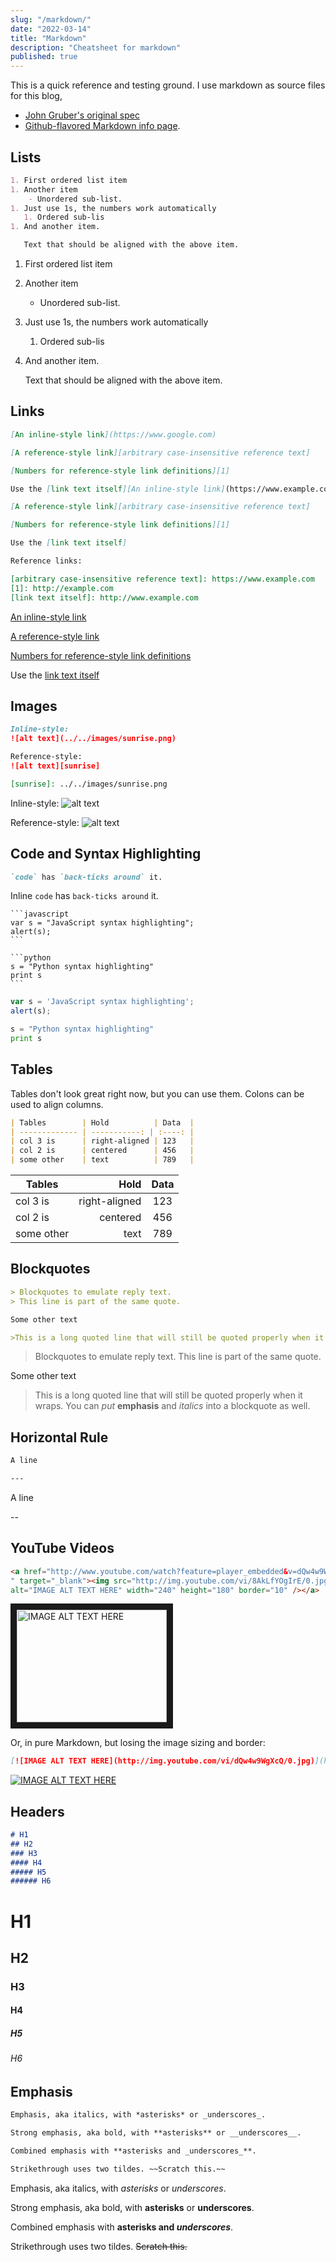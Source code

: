 ```yaml
---
slug: "/markdown/"
date: "2022-03-14"
title: "Markdown"
description: "Cheatsheet for markdown"
published: true
---
```


This is a quick reference and testing ground. I use markdown as source files for this blog,

- [John Gruber's original spec](http://daringfireball.net/projects/markdown/) 
- [Github-flavored Markdown info page](http://github.github.com/github-flavored-markdown/).

## Lists

```markdown
1. First ordered list item
1. Another item
    - Unordered sub-list.
1. Just use 1s, the numbers work automatically
   1. Ordered sub-lis
1. And another item.

   Text that should be aligned with the above item.
```

1. First ordered list item
1. Another item
    - Unordered sub-list.
1. Just use 1s, the numbers work automatically
   1. Ordered sub-lis
1. And another item.

   Text that should be aligned with the above item.

## Links

```markdown
[An inline-style link](https://www.google.com)

[A reference-style link][arbitrary case-insensitive reference text]

[Numbers for reference-style link definitions][1]

Use the [link text itself][An inline-style link](https://www.example.com)

[A reference-style link][arbitrary case-insensitive reference text]

[Numbers for reference-style link definitions][1]

Use the [link text itself]

Reference links:

[arbitrary case-insensitive reference text]: https://www.example.com
[1]: http://example.com
[link text itself]: http://www.example.com
```

[An inline-style link](https://www.example.com)

[A reference-style link][arbitrary case-insensitive reference text]

[Numbers for reference-style link definitions][1]

Use the [link text itself]

[arbitrary case-insensitive reference text]: https://www.example.com
[1]: http://example.com
[link text itself]: http://www.example.com

## Images

```markdown
Inline-style:
![alt text](../../images/sunrise.png)

Reference-style:
![alt text][sunrise]

[sunrise]: ../../images/sunrise.png
```

Inline-style:
![alt text](../../images/sunrise.png)

Reference-style:
![alt text][sunrise]

[sunrise]: ../../images/sunrise.png

## Code and Syntax Highlighting

```markdown
`code` has `back-ticks around` it.
```

Inline `code` has `back-ticks around` it.

<pre lang="markdown"><code>```javascript
var s = "JavaScript syntax highlighting";
alert(s);
```

```python
s = "Python syntax highlighting"
print s
```
</code></pre>

```javascript
var s = 'JavaScript syntax highlighting';
alert(s);
```

```python
s = "Python syntax highlighting"
print s
```

## Tables

Tables don't look great right now, but you can use them.
Colons can be used to align columns.

```markdown
| Tables        | Hold          | Data  |
| ------------- | -----------: | :----: |
| col 3 is      | right-aligned | 123   |
| col 2 is      | centered      | 456   |
| some other    | text          | 789   |

```

| Tables        | Hold          | Data  |
| ------------- | -----------:  | :----:|
| col 3 is      | right-aligned | 123   |
| col 2 is      | centered      | 456   |
| some other    | text          | 789   |


## Blockquotes

```markdown
> Blockquotes to emulate reply text.
> This line is part of the same quote.

Some other text 

>This is a long quoted line that will still be quoted properly when it wraps. You can *put* **emphasis** and *italics* into a blockquote as well.
```

> Blockquotes to emulate reply text.
> This line is part of the same quote.

Some other text 

>This is a long quoted line that will still be quoted properly when it wraps. You can *put* **emphasis** and *italics* into a blockquote as well.

## Horizontal Rule

```markdown
A line

---
```

A line

--

## YouTube Videos

```markdown
<a href="http://www.youtube.com/watch?feature=player_embedded&v=dQw4w9WgXcQ
" target="_blank"><img src="http://img.youtube.com/vi/8AkLfYOgIrE/0.jpg"
alt="IMAGE ALT TEXT HERE" width="240" height="180" border="10" /></a>
```

<a href="http://www.youtube.com/watch?feature=player_embedded&v=dQw4w9WgXcQ
" target="_blank"><img src="http://img.youtube.com/vi/dQw4w9WgXcQ/0.jpg"
alt="IMAGE ALT TEXT HERE" width="240" height="180" border="10" /></a>

Or, in pure Markdown, but losing the image sizing and border:

```markdown
[![IMAGE ALT TEXT HERE](http://img.youtube.com/vi/dQw4w9WgXcQ/0.jpg)](http://www.youtube.com/watch?v=dQw4w9WgXcQ)
```

[![IMAGE ALT TEXT HERE](http://img.youtube.com/vi/dQw4w9WgXcQ/0.jpg)](http://www.youtube.com/watch?v=dQw4w9WgXcQ)

## Headers

```markdown
# H1
## H2
### H3
#### H4
##### H5
###### H6
```

# H1
## H2
### H3
#### H4
##### H5
###### H6

## Emphasis

```markdown
Emphasis, aka italics, with *asterisks* or _underscores_.

Strong emphasis, aka bold, with **asterisks** or __underscores__.

Combined emphasis with **asterisks and _underscores_**.

Strikethrough uses two tildes. ~~Scratch this.~~
```

Emphasis, aka italics, with _asterisks_ or _underscores_.

Strong emphasis, aka bold, with **asterisks** or **underscores**.

Combined emphasis with **asterisks and _underscores_**.

Strikethrough uses two tildes. ~~Scratch this.~~
